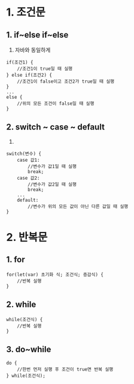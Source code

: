 # 1. 조건문
## 1. if~else if~else
1. 자바와 동일하게
```
if(조건1) {
    //조건1이 true일 때 실행
} else if(조건2) {
    //조건1이 false이고 조건2가 true일 때 실행
}
...
else {
    //위의 모든 조건이 false일 때 실행
}
```

## 2. switch ~ case ~ default
1.
```
switch(변수) {
    case 값1:
        //변수가 값1일 때 실행
        break;
    case 값2:
        //변수가 값2일 때 실행
        break;
    ...
    default:
        //변수가 위의 모든 값이 아닌 다른 값일 때 실행
}
``` 

# 2. 반복문
## 1. for
```
for(let(var) 초기화 식; 조건식; 증감식) {
    //반복 실행
}
```
## 2. while
```
while(조건식) {
    //반복 실행
}
```
## 3. do~while
```
do {
    //한번 먼저 실행 후 조건이 true면 반복 실행
} while(조건식);
```